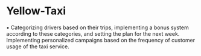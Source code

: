 # Yellow-Taxi
•	Categorizing drivers based on their trips, implementing a bonus system according to these categories, and setting the plan for the next week. Implementing personalized campaigns based on the frequency of customer usage of the taxi service.
